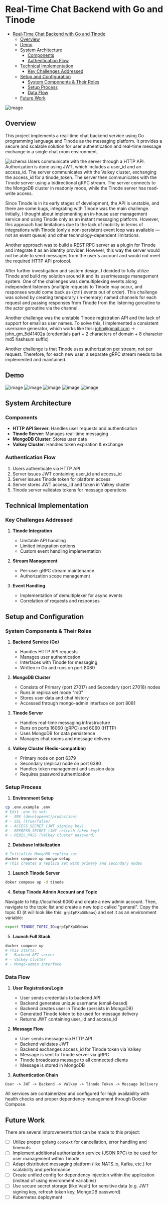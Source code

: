 # Real-Time Chat Backend with Go and Tinode

- [Real-Time Chat Backend with Go and Tinode](#real-time-chat-backend-with-go-and-tinode)
  - [Overview](#overview)
  - [Demo](#demo)
  - [System Architecture](#system-architecture)
    - [Components](#components)
    - [Authentication Flow](#authentication-flow)
  - [Technical Implementation](#technical-implementation)
    - [Key Challenges Addressed](#key-challenges-addressed)
  - [Setup and Configuration](#setup-and-configuration)
    - [System Components \& Their Roles](#system-components--their-roles)
    - [Setup Process](#setup-process)
    - [Data Flow](#data-flow)
  - [Future Work](#future-work)


![image](.github/assets/demo.png)

## Overview
This project implements a real-time chat backend service using Go programming language and Tinode as the messaging platform. It provides a secure and scalable solution for user authentication and real-time message exchange in a single chat room environment.

![schema](.github/assets/schema.png)
Users communicate with the server through a HTTP API. Authorization is done using JWT, which includes a user_id and an access_id. The server communicates with the Valkey cluster, exchanging the access_id for a tinode_token. The server then communicates with the Tinode server using a bidirectional gRPC stream. The server connects to the MongoDB cluster in readonly mode, while the Tinode server has read-write access.


Since Tinode is in its early stages of development, the API is unstable, and there are some bugs, integrating with Tinode was the main challenge. Initially, I thought about implementing an in-house user management service and using Tinode only as an instant messaging platform. However, this approach had limitations due to the lack of mobility in terms of integrations with Tinode (only a non-persistent event loop was available — not an event queue) and other technology-dependent limitations.


Another approach was to build a REST RPC server as a plugin for Tinode and integrate it as an identity provider. However, this way the server would not be able to send messages from the user's account and would not meet the required HTTP API protocol.

After further investigation and system design, I decided to fully utilize Tinode and build my solution around it and its user/message management system. One of the challenges was demultiplexing events along independent listeners (multiple requests to Tinode may occur, and responses would come back as {ctrl} events out of order). This challenge was solved by creating temporary (in-memory) named channels for each request and passing responses from Tinode from the listening goroutine to the actor goroutine via the channel.

Another challenge was the unstable Tinode registration API and the lack of support for email as user names. To solve this, I implemented a consistent username generator, which works like this: john@gmail.com -> john_gm_5d41402a (credentials part + 2 characters of domain + 8 character md5 hashsum suffix)


Another challenge is that Tinode uses authorization per stream, not per request. Therefore, for each new user, a separate gRPC stream needs to be implemented and maintained.

## Demo
![image](.github/assets/register.png)
![image](.github/assets/login.png)
![image](.github/assets/message-api.png)
![image](.github/assets/message-web.png)
![image](.github/assets/messages.png)

## System Architecture

### Components
- **HTTP API Server**: Handles user requests and authentication
- **Tinode Server**: Manages real-time messaging
- **MongoDB Cluster**: Stores user data
- **Valkey Cluster**: Handles token expiration & exchange

### Authentication Flow
1. Users authenticate via HTTP API
2. Server issues JWT containing user_id and access_id
3. Server issues Tinode token for platform access
4. Server stores JWT access_id and token in Valkey cluster
4. Tinode server validates tokens for message operations

## Technical Implementation


### Key Challenges Addressed
1. **Tinode Integration**
   - Unstable API handling
   - Limited integration options
   - Custom event handling implementation

2. **Stream Management**
   - Per-user gRPC stream maintenance
   - Authorization scope management

3. **Event Handling**
   - Implementation of demultiplexer for async events
   - Correlation of requests and responses

## Setup and Configuration

### System Components & Their Roles

1. **Backend Service (Go)**
   - Handles HTTP API requests
   - Manages user authentication
   - Interfaces with Tinode for messaging
   - Written in Go and runs on port 8080

2. **MongoDB Cluster**
   - Consists of Primary (port 27017) and Secondary (port 27018) nodes
   - Runs in replica set mode "rs0"
   - Stores user data and chat history
   - Accessed through mongo-admin interface on port 8081

3. **Tinode Server**
   - Handles real-time messaging infrastructure
   - Runs on ports 16060 (gRPC) and 6060 (HTTP)
   - Uses MongoDB for data persistence
   - Manages chat rooms and message delivery

4. **Valkey Cluster (Redis-compatible)**
   - Primary node on port 6379
   - Secondary (replica) node on port 6380
   - Handles token management and session data
   - Requires password authentication

### Setup Process

1. **Environment Setup**
```bash
cp .env.example .env
# Edit .env to set:
# - ENV (development/production)
# - SSL (true/false)
# - ACCESS_SECRET (JWT signing key)
# - REFRESH_SECRET (JWT refresh token key)
# - REDIS_PASS (Valkey cluster password)
```

2. **Database Initialization**
```bash
# Initialize MongoDB replica set
docker compose up mongo-setup
# This creates a replica set with primary and secondary nodes
```

3. **Launch Tinode Server**
```bash
doker compose up -d tinode
```

4. **Setup Tinode Admin Account and Topic**

Navigate to http://localhost:6060 and create a new admin account. Then, navigate to the topic list and create a new topic called "general". Copy the topic ID (it will look like this: `grpIpFXpGGNaas`) and set it as an environment variable:
```bash
export TINODE_TOPIC_ID=grpIpFXpGGNaas
```

5. **Launch Full Stack**
```bash
docker compose up
# This starts:
# - Backend API server
# - Valkey cluster
# - Mongo-admin interface
```

### Data Flow

1. **User Registration/Login**
   - User sends credentials to backend API
   - Backend generates unique username (email-based)
   - Backend creates user in Tinode (persists in MongoDB)
   - Generated Tinode token to be used for message delivery
   - Returns JWT containing user_id and access_id

2. **Message Flow**
   - User sends message via HTTP API
   - Backend validates JWT
   - Backend exchanges access_id for Tinode token via Valkey
   - Message is sent to Tinode server via gRPC
   - Tinode broadcasts message to all connected clients
   - Message is stored in MongoDB

3. **Authentication Chain**
```
User -> JWT -> Backend -> Valkey -> Tinode Token -> Message Delivery
```

All services are containerized and configured for high availability with health checks and proper dependency management through Docker Compose.

## Future Work

There are several improvements that can be made to this project:
- [ ] Utilize proper golang `context` for cancellation, error handling and timeouts
- [ ] Implement additional authorization service (JSON RPC) to be used for user management within Tinode
- [ ] Adapt distributed messaging platform (like NATS.io, Kafka, etc.) for scalability and performance
- [ ] Create unified config for dependency injection within the application (instead of using environment variables)
- [ ] Use secure secret storage (like Vault) for sensitive data (e.g. JWT signing key, refresh token key, MongoDB password)
- [ ] Kubernetes deployment